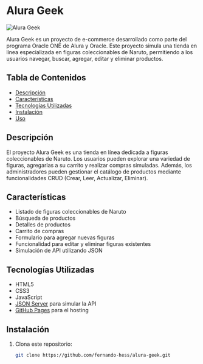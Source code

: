 # Alura Geek

![Alura Geek](https://upload.wikimedia.org/wikipedia/commons/c/c9/Naruto_logo.svg)

Alura Geek es un proyecto de e-commerce desarrollado como parte del programa Oracle ONE de Alura y Oracle. Este proyecto simula una tienda en línea especializada en figuras coleccionables de Naruto, permitiendo a los usuarios navegar, buscar, agregar, editar y eliminar productos.

## Tabla de Contenidos

- [Descripción](#descripción)
- [Características](#características)
- [Tecnologías Utilizadas](#tecnologías-utilizadas)
- [Instalación](#instalación)
- [Uso](#uso)

## Descripción

El proyecto Alura Geek es una tienda en línea dedicada a figuras coleccionables de Naruto. Los usuarios pueden explorar una variedad de figuras, agregarlas a su carrito y realizar compras simuladas. Además, los administradores pueden gestionar el catálogo de productos mediante funcionalidades CRUD (Crear, Leer, Actualizar, Eliminar).

## Características

- Listado de figuras coleccionables de Naruto
- Búsqueda de productos
- Detalles de productos
- Carrito de compras
- Formulario para agregar nuevas figuras
- Funcionalidad para editar y eliminar figuras existentes
- Simulación de API utilizando JSON

## Tecnologías Utilizadas

- HTML5
- CSS3
- JavaScript
- [JSON Server](https://github.com/typicode/json-server) para simular la API
- [GitHub Pages](https://pages.github.com/) para el hosting

## Instalación

1. Clona este repositorio:
   ```bash
   git clone https://github.com/fernando-hess/alura-geek.git

